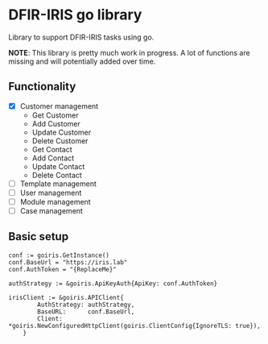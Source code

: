 # DFIR-IRIS go library

Library to support DFIR-IRIS tasks using go.

**NOTE**: This library is pretty much work in progress. 
A lot of functions are missing and will potentially added over time.


## Functionality

- [x] Customer management
  - Get Customer
  - Add Customer
  - Update Customer
  - Delete Customer
  - Get Contact
  - Add Contact
  - Update Contact
  - Delete Contact
- [ ] Template management
- [ ] User management
- [ ] Module management
- [ ] Case management

## Basic setup

```
conf := goiris.GetInstance()
conf.BaseUrl = "https://iris.lab"
conf.AuthToken = "{ReplaceMe}"

authStrategy := &goiris.ApiKeyAuth{ApiKey: conf.AuthToken}

irisClient := &goiris.APIClient{
        AuthStrategy: authStrategy,
        BaseURL:      conf.BaseUrl,
        Client:       *goiris.NewConfiguredHttpClient(goiris.ClientConfig{IgnoreTLS: true}),
    }
```
